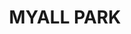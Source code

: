 ---
facts:
- Myall Park is a locality in the Hunter Region of New South Wales, Australia.
- It is situated within the Singleton Council local government area.
- The area is known for its agricultural and mining activities.
- Myall Park is located approximately 150 kilometers north of Sydney.
- The Hunter River flows nearby the locality.
- The region experiences a temperate climate.
- The surrounding landscape includes rolling hills and plains.
- Settlement in the area dates back to the 19th century.
- The local economy has historically been tied to coal mining.
- The community is served by nearby towns with amenities and services.
historical_events: []
lastmod: '2025-04-06T12:02:47+00:00'
latitude: -34.116715
layout: suburb
longitude: 146.14674
notable_people: []
postcode: '2681'
state: NSW
title: MYALL PARK
tourist_locations:
- name: Hunter Valley Gardens
  url: https://www.huntervalleygardens.com.au/
- name: Hunter Valley Zoo
- name: Lake St Clair
- name: Singleton Museum
url: /nsw/myall-park/
---